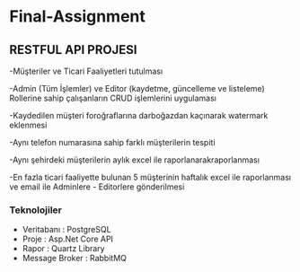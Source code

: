 # Final-Assignment


## RESTFUL API PROJESI 
 
-Müşteriler ve Ticari Faaliyetleri tutulması

-Admin (Tüm İşlemler) ve Editor (kaydetme, güncelleme ve listeleme) Rollerine sahip çalışanların CRUD işlemlerini uygulaması

-Kaydedilen müşteri foroğraflarına darboğazdan kaçınarak watermark eklenmesi

-Aynı telefon numarasına sahip farklı müşterilerin tespiti

-Aynı şehirdeki müşterilerin aylık excel ile raporlanarakraporlanması

-En fazla ticari faaliyette bulunan 5 müşterinin haftalık excel ile raporlanması ve email ile Adminlere - Editorlere gönderilmesi



### Teknolojiler
- Veritabanı : PostgreSQL
- Proje : Asp.Net Core API
- Rapor : Quartz Library
- Message Broker : RabbitMQ


